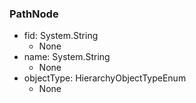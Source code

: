 ### PathNode
- fid: System.String
  - None
- name: System.String
  - None
- objectType: HierarchyObjectTypeEnum
  - None
